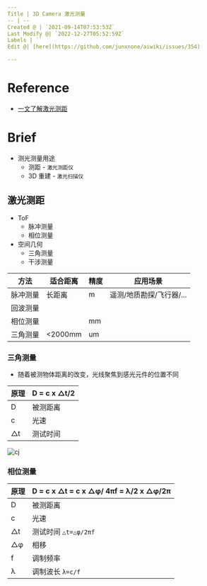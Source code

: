 ```yaml
---
Title | 3D Camera 激光测量
-- | --
Created @ | `2021-09-14T07:53:53Z`
Last Modify @| `2022-12-27T05:52:59Z`
Labels | ``
Edit @| [here](https://github.com/junxnone/aiwiki/issues/354)

---
```

# Reference
- [一文了解激光测距](https://www.36kr.com/p/1724280602625)

# Brief
- 测光测量用途
  - 测距 - `激光测距仪`
  - 3D 重建 - `激光扫描仪`



## 激光测距
- ToF
  - 脉冲测量
  - 相位测量
- 空间几何
  - 三角测量
  - 干涉测量

方法 | 适合距离 | 精度 | 应用场景
-- | -- | -- | --
脉冲测量 | 长距离 | m | 遥测/地质勘探/飞行器/...
回波测量 | |
相位测量 | | mm
三角测量 | <2000mm | um

### 三角测量
- 随着被测物体距离的改变，光线聚焦到感光元件的位置不同


原理 | **D = c x △t/2**
-- | --
D | 被测距离
c | 光速
△t | 测试时间


![cj](https://user-images.githubusercontent.com/2216970/133220332-c2a4f461-428c-443c-bd31-830f79051c2c.gif)


### 相位测量

原理 | D = c x △t = c x △φ/ 4πf = λ/2 x △φ/2π
-- | --
D | 被测距离
c | 光速
△t | 测试时间 `△t=△φ/2πf`
△φ | 相移
f | 调制频率
λ | 调制波长 `λ=c/f`
